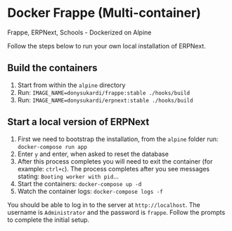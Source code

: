 # Docker Frappe (Multi-container)

Frappe, ERPNext, Schools - Dockerized on Alpine

Follow the steps below to run your own local installation of ERPNext.

## Build the containers

1. Start from within the `alpine` directory
2. Run: `IMAGE_NAME=donysukardi/frappe:stable ./hooks/build`
3. Run: `IMAGE_NAME=donysukardi/erpnext:stable ./hooks/build`

## Start a local version of ERPNext

1. First we need to bootstrap the installation, from the `alpine` folder run: `docker-compose run app`
2. Enter `y` and enter, when asked to reset the database
3. After this process completes you will need to exit the container (for example: `ctrl+c`). The process completes after you see messages stating: `Booting worker with pid`...
4. Start the containers: `docker-compose up -d`
5. Watch the container logs: `docker-compose logs -f`

You should be able to log in to the server at `http://localhost`. The username is `Administrator` and the password is `frappe`. Follow the prompts to complete the initial setup.
